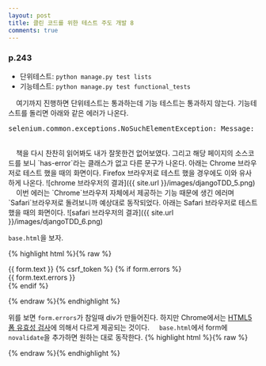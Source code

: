 ```yaml
---
layout: post
title: 클린 코드를 위한 테스트 주도 개발 8
comments: true
---
```

### **p.243**
* 단위테스트: `python manage.py test lists`
* 기능테스트: `python manage.py test functional_tests`

&nbsp;&nbsp;&nbsp; 여기까지 진행하면 단위테스트는 통과하는데 기능 테스트는 통과하지 않는다. 기능테스트를 돌리면 아래와 같은 에러가 나온다.
<pre>selenium.common.exceptions.NoSuchElementException: Message: no such element: Unable to locate element: {"method":"css selector","selector":".has-error"}</pre>
<br>
&nbsp;&nbsp;&nbsp; 책을 다시 찬찬히 읽어봐도 내가 잘못한건 없어보였다. 그리고 해당 페이지의 소스코드를 보니 `has-error`라는 클래스가 없고 다른 문구가 나온다. 아래는 Chrome 브라우저로 테스트 했을 때의 화면이다. Firefox 브라우저로 테스트 했을 경우에도 이와 유사하게 나온다.
![chrome 브라우저의 결과]({{ site.url }}/images/djangoTDD_5.png)     
<br>
&nbsp;&nbsp;&nbsp; 이번 에러는 `Chrome`브라우저 자체에서 제공하는 기능 때문에 생긴 에러며 `Safari`브라우저로 돌려보니까 예상대로 동작되었다. 아래는 Safari 브라우저로 테스트 했을 때의 화면이다.
![safari 브라우저의 결과]({{ site.url }}/images/djangoTDD_6.png)   

`base.html`을 보자.

{% highlight html %}{% raw %}
  <form method="POST" action={% block form_action %}{% endblock %}>
      {{ form.text }}
      {% csrf_token %}
      {% if form.errors %}
          <div class="form-group has-error">
              <div class="help-block">{{ form.text.errors }}</div>
          </div>
      {% endif %}
  </form>
{% endraw %}{% endhighlight %}

위를 보면 `form.errors`가 참일때 div가 만들어진다. 하지만 Chrome에서는 [HTML5 폼 유효성 검사](https://melomano.wordpress.com/2013/11/28/html5-%ED%8F%BC-%EC%9C%A0%ED%9A%A8%EC%84%B1-%EA%B2%80%EC%82%AC/)에 의해서 다르게 제공되는 것이다.
&nbsp;&nbsp;&nbsp; `base.html`에서 form에 `novalidate`을 추가하면 원하는 대로 동작한다.
{% highlight html %}{% raw %}
<form method="POST" action={% block form_action %}{% endblock %} novalidate>
{% endraw %}{% endhighlight %}
